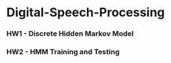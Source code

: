 # Digital-Speech-Processing

### HW1 - Discrete Hidden Markov Model <br>

### HW2 - HMM Training and Testing <br>
